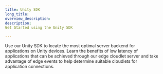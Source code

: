 ```yaml
---
title: Unity SDK
long_title:
overview_description:
description:
Get Started using the Unity SDK

---
```


Use our Unity SDK to locate the most optimal server backend for applications on Unity devices. Learn the benefits of low latency of applications that can be achieved through our edge cloudlet server and take advantage of edge events to help determine suitable cloudlets for application connections.

